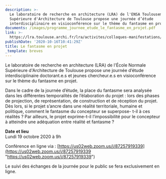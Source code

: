 ```yaml
---
description: >-
  Le laboratoire de recherche en architecture (LRA) de l'ENSA Toulousemale
  Supérieure d'Architecture de Toulouse propose une journée d’étude
  interdisciplinaire en visioconférence sur le thème du fantasme en projet.
documents: /images/programme_journee_etude_le_fantasme_en_projet.pdf
link: >-
  https://lra.toulouse.archi.fr/lra/activites/colloques-manifestations/Journee-d-etude-interdisciplinaire-Le-fantasme-en-projet
publishDate: '2020-10-16T10:41:29Z'
title: Le fantasme en projet
_template: breves
---
```


Le laboratoire de recherche en architecture (LRA) de l'École Normale Supérieure d'Architecture de Toulouse propose une journée d’étude interdisciplinaire doctorant.e.s et jeunes chercheur.e.s en visioconférence sur le thème du fantasme en projet.

Dans le cadre de la journée d’étude, la place du fantasme sera analysée dans les différentes temporalités de l’élaboration du projet : lors des phases de projection, de représentation, de construction et de réception du projet. Dès lors, si le projet s’ancre dans une réalité territoriale, humaine et politique, comment le fantasme du concepteur se superpose- t-il à ces réalités ? Par ailleurs, le projet exprime-t-il l’impossibilité pour le concepteur à atteindre une adéquation entre réalité et fantasme ?

**Date et lieu**  
Lundi 19 octobre 2020 à 9h

Conférence en ligne via : [https://us02web.zoom.us/j/87257919339](https://us02web.zoom.us/j/87257919339 "https://us02web.zoom.us/j/87257919339")

Le suivi des échanges de la journée pour le public se fera exclusivement en ligne.
